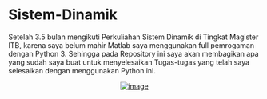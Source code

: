 # Sistem-Dinamik

Setelah 3.5 bulan mengikuti Perkuliahan Sistem Dinamik di Tingkat Magister ITB, karena saya belum mahir Matlab saya menggunakan full pemrogaman dengan Python 3. Sehingga pada Repository ini saya akan membagikan apa yang sudah saya buat untuk menyelesaikan Tugas-tugas yang telah saya selesaikan dengan menggunakan Python ini.

<p align="center">
<a href='https://postimg.cc/G9z5pF8W' target='_blank'><img src='https://i.postimg.cc/Prks2Kt5/image.png' border='0' alt='image'/></a>
</p>
